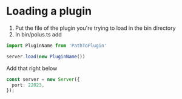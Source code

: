 # Loading a plugin
1. Put the file of the plugin you're trying to load in the bin directory
2. In bin/polus.ts add
```typescript
import PluginName from 'PathToPlugin'

server.load(new PluginName())
```
Add that right below
```typescript
const server = new Server({
  port: 22023,
});
```